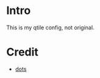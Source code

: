 # Intro

This is my qtile config, not original.

# Credit

+ [dots](https://github.com/MichalRybecky/dots)